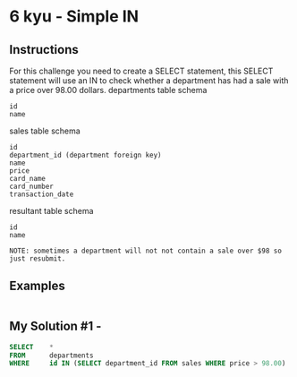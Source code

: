 # 6 kyu - Simple IN
## Instructions
For this challenge you need to create a SELECT statement, this SELECT statement will use an IN to check whether a department has had a sale with a price over 98.00 dollars.
departments table schema

    id
    name

sales table schema

    id
    department_id (department foreign key)
    name
    price
    card_name
    card_number
    transaction_date

resultant table schema

    id
    name

    NOTE: sometimes a department will not not contain a sale over $98 so just resubmit.

## Examples
```

```

## My Solution #1 - 
```sql
SELECT    *
FROM      departments
WHERE     id IN (SELECT department_id FROM sales WHERE price > 98.00)
```
